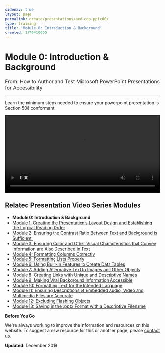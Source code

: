 ```yaml
---
sidenav: true
layout: page
permalink: create/presentations/aed-cop-pptx00/
type: training
title: 'Module 0: Introduction & Background'
created: 1578418855
---
```


# Module 0: Introduction & Background

<p style="font-size:115%">
  From: How to Author and Test Microsoft PowerPoint Presentations for Accessibility
</p>

* * *

Learn the minimum steps needed to ensure your powerpoint presentation is Section 508 conformant.

<video controls="controls" data-vscid="3qesx4ovd" style="width:100%"><source src="https://assets.section508.gov/files/aed-cop-ppt-m00.mp4" type="video/mp4" /></video>

## Related Presentation Video Series Modules

  * **Module 0: Introduction & Background**
  * [Module 1: Creating the Presentation&rsquo;s Layout Design and Establishing the Logical Reading Order][1]
  * [Module 2: Ensuring the Contrast Ratio Between Text and Background is Sufficient&nbsp;][2]
  * [Module 3: Ensuring Color and Other Visual Characteristics that Convey Information are Also Described in Text][3]
  * [Module 4: Formatting Columns Correctly][4]
  * [Module 5: Formatting Lists Properly][5]
  * [Module 6: Using Built-In Features to Create Data Tables][6]
  * [Module 7: Adding Alternative Text to Images and Other Objects][7]
  * [Module 8: Creating Links with Unique and Descriptive Names][8]
  * [Module 9: Making Vital Background Information Accessible][9]
  * [Module 10: Formatting Text for the Intended Language][10]
  * [Module 11: Ensuring Descriptions of Embedded Audio, Video and Multimedia Files are Accurate][11]
  * [Module 12: Excluding Flashing Objects][12]
  * [Module 13: Saving in the .pptx Format with a Descriptive Filename][13]

<div class="panel panel-default">
  <div class="panel-body">
    <strong>Before You Go</strong>
    <p dir="ltr">
      We're always working to improve the information and resources on this website. To suggest a new resource for this or another page, please <a class="mailto" href="mailto:section.508@gsa.gov">contact us</a>.
    </p>
  </div>
</div>

**Updated**: December 2019

 [1]: {{site.baseurl}}/create/presentations/aed-cop-pptx01
 [2]: {{site.baseurl}}/create/presentations/aed-cop-pptx02
 [3]: {{site.baseurl}}/create/presentations/aed-cop-pptx03
 [4]: {{site.baseurl}}/create/presentations/aed-cop-pptx04
 [5]: {{site.baseurl}}/create/presentations/aed-cop-pptx05
 [6]: {{site.baseurl}}/create/presentations/aed-cop-pptx06
 [7]: {{site.baseurl}}/create/presentations/aed-cop-pptx07
 [8]: {{site.baseurl}}/create/presentations/aed-cop-pptx08
 [9]: {{site.baseurl}}/create/presentations/aed-cop-pptx09
 [10]: {{site.baseurl}}/create/presentations/aed-cop-pptx10
 [11]: {{site.baseurl}}/create/presentations/aed-cop-pptx11
 [12]: {{site.baseurl}}/create/presentations/aed-cop-pptx12
 [13]: {{site.baseurl}}/create/presentations/aed-cop-pptx13